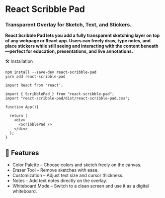   # React Scribble Pad
  
  ### Transparent Overlay for Sketch, Text, and Stickers.

**React Scribble Pad lets you add a fully transparent sketching layer on top of any webpage or React app. Users can freely draw, type notes, and place stickers while still seeing and interacting with the content beneath—perfect for education, presentations, and live annotations.**
  
  
🛠️ Installation
```
npm install --save-dev react-scribble-pad
yarn add react-scribble-pad
```

```
import React from 'react';

import { ScribblePad } from "react-scribble-pad";
import "react-scribble-pad/dist/react-scribble-pad.css";
  
function App(){

  return (
    <div>
      <ScribblePad />
    </div>
  );
}
```

## 🚀 Features
 - Color Palette – Choose colors and sketch freely on the canvas.
 - Eraser Tool – Remove sketches with ease.
 - Customization – Adjust text size and cursor thickness.
 - Notes – Add text notes directly on the overlay.
 - Whiteboard Mode – Switch to a clean screen and use it as a digital whiteboard.
